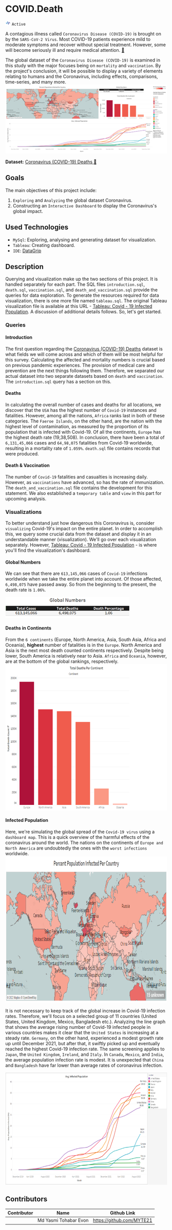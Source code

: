 # COVID.Death

![activity.png](assets/activity.png) `Active`

A contagious illness called `Coronavirus Disease (COVID-19)` is brought on by the `SARS-CoV-2 Virus`.
Most COVID-19 patients experience mild to moderate symptoms and recover without special treatment.
However, some will become seriously ill and require medical attention. [🔗](https://en.wikipedia.org/wiki/COVID-19)

The global dataset of the `Coronavirus Disease (COVID-19)` is examined in this study with the major focuses being on
`mortality` and `vaccination`. By the project's conclusion, it will be possible to display a variety of elements relating
to humans and the Coronavirus, including effects, comparisons, time-series, and many more.
<a href="https://public.tableau.com/app/profile/myte/viz/Covid-19InfectedPopulation/Dashboard1">
![dashboard.png](assets/dashboard.png)
</a>

**Dataset:** [Coronavirus (COVID-19) Deaths 🔗](https://ourworldindata.org/covid-deaths)

## Goals

The main objectives of this project include:

1. `Exploring` and `Analyzing` the global dataset Coronavirus.
2. Constructing an `Interactive Dashboard` to display the Coronavirus's global impact.

## Used Technologies

* `MySql`: Exploring, analysing and generating dataset for visualization.
* `Tableau`: Creating dashboard.
* `IDE`: [DataGrip](https://www.jetbrains.com/datagrip/)

## Description

Querying and visualization make up the two sections of this project. It is handled separately for each part.
The SQL files `introduction.sql`, `death.sql`, `vaccination.sql`, and `death_and_vaccination.sql` provide the queries
for data exploration. To generate the resources required for data visualization, there is one more file named
`tableau.sql`. The original Tableau visualization file is available at this URL - [Tableau: Covid - 19 Infected
Population](https://public.tableau.com/app/profile/myte/viz/Covid-19InfectedPopulation/Dashboard1).
A discussion of additional details follows. So, let's get started.

### Queries

#### Introduction

The first question regarding the [Coronavirus (COVID-19) Deaths](https://ourworldindata.org/covid-deaths) dataset is
what fields we will come across and which of them will be most helpful for this survey. Calculating the affected and
mortality numbers is crucial based on previous pandemic experiences. The provision of medical care and prevention are
the next things following them. Therefore, we separated our actual dataset into two separate datasets based on `death`
and `vaccination`. The `introduction.sql` query has a section on this.

#### Deaths

In calculating the overall number of cases and deaths for all locations, we discover that the `USA` has the highest number
of `Covid-19` instances and fatalities. However, among all the nations, `Africa` ranks last in both of these categories.
The `Faeroe Islands`, on the other hand, are the nation with the highest level of contamination, as measured by the
proportion of its population that is infected with Covid-19. Of all the continents, `Europe` has the highest death
rate (19,38,508). In conclusion, there have been a total of `6,131,45,066` cases and `64,98,075` fatalities from
Covid-19 worldwide, resulting in a mortality rate of `1.059%`. `death.sql` file contains records that were produced.

#### Death & Vaccination

The number of `Covid-19` fatalities and casualties is increasing daily. However, as `vaccinations` have advanced,
so has the rate of immunization. The `death_and_vaccination.sql` file contains the development for this statement.
We also established a `temporary table` and `view` in this part for upcoming analysis.

### Visualizations

To better understand just how dangerous this Coronavirus is, consider `visualizing` Covid-19's impact on the entire planet.
In order to accomplish this, we query some crucial data from the dataset and display it in an understandable manner (visualization).
We'll go over each visualization separately. However, [Tableau: Covid - 19 Infected
Population](https://public.tableau.com/app/profile/myte/viz/Covid-19InfectedPopulation/Dashboard1) -
is where you'll find the visualization's dashboard.

#### Global Numbers

We can see that there are `613,145,066` cases of `Covid-19` infections worldwide when we take the entire planet into account.
Of those affected, `6,498,075` have passed away. So from the beginning to the present, the death rate is `1.06%`.

<img height="65em" src="assets/global_numbers.png" alt="">

#### Deaths in Continents

From the `6 continents` (Europe, North America, Asia, South Asia, Africa and Oceania), **highest** number of fatalities is in the `Europe`.
North America and Asia is the next most death counted continents respectively. Despite being lower, South America is
relatively near to Asia. `Africa` and `Oceania`, however, are at the bottom of the global rankings, respectively.
<img height="456em" src="assets/death_continent.png" alt="">

#### Infected Population

Here, we're simulating the global spread of the `Covid-19 virus` using a `dashboard map`. This is a quick overview of the
harmful effects of the coronavirus around the world. The nations on the continents of `Europe and North America` are
undoubtedly the ones with the `worst infections` worldwide.
<img height="456em" src="assets/infected_per_country.png" alt="">

It is not necessary to keep track of the global increase in Covid-19 infection rates. Therefore, we'll focus on a
selected group of 11 countries (United States, United Kingdom, Mexico, Bangladesh etc.). Analyzing the line graph that
shows the average rising number of Covid-19 infected people in various countries makes it clear that the `United States`
is increasing at a steady rate. `Germany`, on the other hand, experienced a modest growth rate up until December 2021,
but after that, it swiftly picked up and eventually reached the highest Covid-19 infection rate. The same screening
applies to `Japan`, the `United Kingdom`, `Ireland`, and `Italy`. In `Canada`, `Mexico`, and `India`, the average population infection
rate is modest. It is unexpected that `China` and `Bangladesh` have far lower than average rates of coronavirus infection.

<img height="350em" src="assets/avg_infected_population.png" alt="">

## Contributors


| Contributor                                                                           | Name                  | Github Link               |
|---------------------------------------------------------------------------------------|-----------------------|---------------------------|
| <img height="50em" src="https://avatars.githubusercontent.com/u/34136675?v=4" alt=""> | Md Yasmi Tohabar Evon | https://github.com/MYTE21 |
